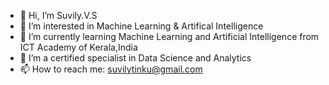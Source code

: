 - 👋 Hi, I’m Suvily.V.S
- 👀 I’m interested in Machine Learning & Artifical Intelligence
- 🌱 I’m currently learning Machine Learning and Artificial Intelligence from ICT Academy of Kerala,India
- 💞️ I’m a certified specialist in Data Science and Analytics
- 📫 How to reach me: suvilytinku@gmail.com

<!---
suvily/suvily is a ✨ special ✨ repository because its `README.md` (this file) appears on your GitHub profile.
You can click the Preview link to take a look at your changes.
--->
